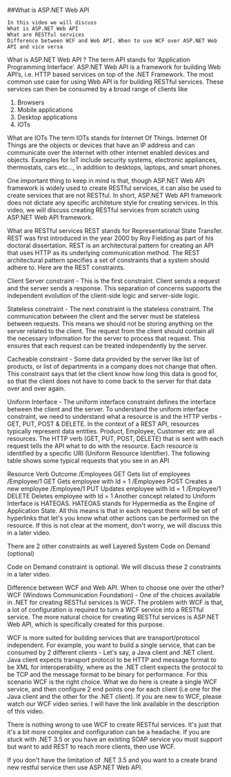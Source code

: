 ##What is ASP.NET Web API
   
    In this video we will discuss 
    What is ASP.NET Web API 
    What are RESTful services
    Difference between WCF and Web API. When to use WCF over ASP.NET Web API and vice versa

What is ASP.NET Web API ?
The term API stands for ‘Application Programming Interface’. ASP.NET Web API is a framework for building Web API’s, i.e. HTTP based services on top of the .NET Framework. The most common use case for using Web API is for building RESTful services. These services can then be consumed by a broad range of clients like
1. Browsers
2. Mobile applications
3. Desktop applications
4. IOTs

What are IOTs
The term IOTs stands for Internet Of Things. Internet Of Things are the objects or devices that have an IP address and can communicate over the internet with other internet enabled devices and objects. Examples for IoT include security systems, electronic appliances, thermostats, cars etc..., in addition to desktops, laptops, and smart phones.

One important thing to keep in mind is that, though ASP.NET Web API framework is widely used to create RESTful services, it can also be used to create services that are not RESTful. In short, ASP.NET Web API framework does not dictate any specific architeture style for creating services. In this video, we will discuss creating RESTful services from scratch using ASP.NET Web API framework.

What are RESTful services
REST stands for Representational State Transfer. REST was first introduced in the year 2000 by Roy Fielding as part of his doctoral dissertation. REST is an architectural pattern for creating an API that uses HTTP as its underlying communication method. The REST architectural pattern specifies a set of constraints that a system should adhere to. Here are the REST constraints.

Client Server constraint - This is the first constraint. Client sends a request and the server sends a response. This separation of concerns supports the independent evolution of the client-side logic and server-side logic.

 


Stateless constraint - The next constraint is the stateless constraint. The communication between the client and the server must be stateless between requests. This means we should not be storing anything on the server related to the client. The request from the client should contain all the necessary information for the server to process that request. This ensures that each request can be treated independently by the server.

Cacheable constraint - Some data provided by the server like list of products, or list of departments in a company does not change that often. This constraint says that let the client know how long this data is good for, so that the client does not have to come back to the server for that data over and over again.

Uniform Interface - The uniform interface constraint defines the interface between the client and the server. To understand the uniform interface constraint, we need to understand what a resource is and the HTTP verbs - GET, PUT, POST & DELETE. In the context of a REST API, resources typically represent data entities. Product, Employee, Customer etc are all resources. The HTTP verb (GET, PUT, POST, DELETE) that is sent with each request tells the API what to do with the resource. Each resource is identified by a specific URI (Uniform Resource Identifier). The following table shows some typical requests that you see in an API

Resource	Verb	Outcome
/Employees	GET	Gets list of employees
/Employee/1	GET	Gets employee with Id = 1
/Employees	POST	Creates a new employee
/Employee/1	PUT	Updates employee with Id = 1
/Employee/1	DELETE	Deletes employee with Id = 1
Another concept related to Uniform Interface is HATEOAS. HATEOAS stands for Hypermedia as the Engine of Application State. All this means is that in each request there will be set of hyperlinks that let's you know what other actions can be performed on the resource. If this is not clear at the moment, don't worry, we will discuss this in a later video.

There are 2 other constraints as well
Layered System
Code on Demand (optional)

Code on Demand constraint is optional. We will discuss these 2 constraints in a later video.

Difference between WCF and Web API. When to choose one over the other?
WCF (Windows Communication Foundation) - One of the choices available in .NET for creating RESTful services is WCF. The problem with WCF is that, a lot of configuration is required to turn a WCF service into a RESTful service. The more natural choice for creating RESTful services is ASP.NET Web API, which is specifically created for this purpose.

WCF is more suited for building services that are transport/protocol independent. For example, you want to build a single service, that can be consumed by 2 different clients - Let's say, a Java client and .NET client. Java client expects transport protocol to be HTTP and message format to be XML for interoperability, where as the .NET client expects the protocol to be TCP and the message format to be binary for performance. For this scenario WCF is the right choice. What we do here is create a single WCF service, and then configure 2 end points one for each client (i.e one for the Java client and the other for the .NET client). If you are new to WCF, please watch our WCF video series. I will have the link available in the description of this video.

There is nothing wrong to use WCF to create RESTful services. It's just that it's a bit more complex and configuration can be a headache. If you are stuck with .NET 3.5 or you have an existing SOAP service you must support but want to add REST to reach more clients, then use WCF. 

If you don't have the limitation of .NET 3.5 and you want to a create brand new restful service then use ASP.NET Web API.
